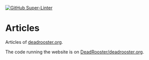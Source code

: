 [![GitHub Super-Linter][1]][2]

# Articles

Articles of [deadrooster.org][3].

The code running the website is on [DeadRooster/deadrooster.org][4].

[1]:
  https://github.com/DeadRooster/articles/workflows/Lint%20Code%20Base/badge.svg
[2]: https://github.com/marketplace/actions/super-linter
[3]: https://deadrooster.org
[4]: https://github.com/DeadRooster/deadrooster.org
